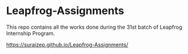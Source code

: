 # Leapfrog-Assignments
This repo contains all the works done during the 31st batch of Leapfrog Internship Program.


https://surajzep.github.io/Leapfrog-Assignments/

